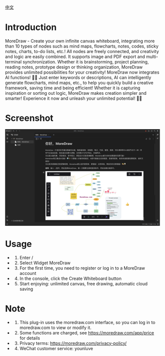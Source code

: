 [中文](https://github.com/webceoboy/moredraw-widget-siyuan/blob/main/README_zh_CN.md)
# Introduction

MoreDraw - Create your own infinite canvas whiteboard, integrating more than 10 types of nodes such as mind maps,
flowcharts, notes, codes, sticky notes, charts, to-do lists, etc.! All nodes are freely connected, and creativity and
logic are easily combined. It supports image and PDF export and multi-terminal synchronization.
Whether it is brainstorming, project planning, reading notes, prototype design or thinking organization, MoreDraw
provides unlimited possibilities for your creativity!
MoreDraw now integrates AI functions! 🤖✨ Just enter keywords or descriptions, AI can intelligently generate flowcharts,
mind maps, etc., to help you quickly build a creative framework, saving time and being efficient!
Whether it is capturing inspiration or sorting out logic, MoreDraw makes creation simpler and smarter! Experience it now
and unleash your unlimited potential! 🎨💡

# Screenshot

![截图](https://raw.githubusercontent.com/webceoboy/moredraw-widget-siyuan/refs/heads/main/static/screenshot1.png)

# Usage

-
  1. Enter /

-
  2. Select Widget MoreDraw

-
  3. For the first time, you need to register or log in to a MoreDraw account

-
  4. In the console, click the Create Whiteboard button

-
  5. Start enjoying: unlimited canvas, free drawing, automatic cloud saving

# Note

-
  1. This plug-in uses the moredraw.com interface, so you can log in to moredraw.com to view or modify it.

-
  2. Some functions are charged, see https://moredraw.com/app/price for details

-
  3. Privacy terms: https://moredraw.com/privacy-policy/

-
  4. WeChat customer service: younluve